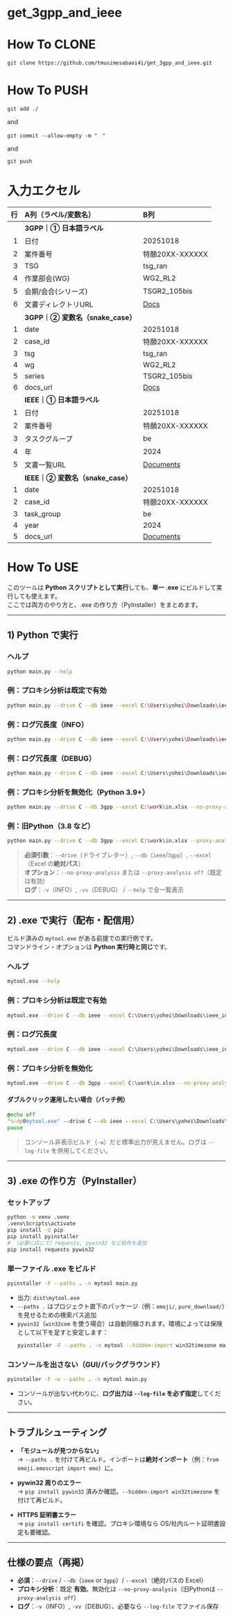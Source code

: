 # get_3gpp_and_ieee

# How To CLONE

```
git clone https://github.com/tmusimesabaoi4i/get_3gpp_and_ieee.git
```

# How To PUSH

```
git add ./
```

and

```
git commit --allow-empty -m "　"
```

and

```
git push
```

# 入力エクセル

| 行 | A列（ラベル/変数名）&nbsp;&nbsp;&nbsp;&nbsp;&nbsp;&nbsp;&nbsp;&nbsp; | B列 |
|---:|:---------------------------------------------|:----|
|    | **3GPP｜① 日本語ラベル**                     |     |
|  1 | 日付                                          | 20251018 |
|  2 | 案件番号                                      | 特願20XX-XXXXXX |
|  3 | TSG                                           | tsg_ran |
|  4 | 作業部会(WG)                                  | WG2_RL2 |
|  5 | 会期/会合(シリーズ)                            | TSGR2_105bis |
|  6 | 文書ディレクトリURL                            | [Docs][3gpp_docs] |
|    | **3GPP｜② 変数名（snake_case）**             |     |
|  1 | date                                          | 20251018 |
|  2 | case_id                                       | 特願20XX-XXXXXX |
|  3 | tsg                                           | tsg_ran |
|  4 | wg                                            | WG2_RL2 |
|  5 | series                                        | TSGR2_105bis |
|  6 | docs_url                                      | [Docs][3gpp_docs] |
|    | **IEEE｜① 日本語ラベル**                      |     |
|  1 | 日付                                          | 20251018 |
|  2 | 案件番号                                      | 特願20XX-XXXXXX |
|  3 | タスクグループ                                | be |
|  4 | 年                                            | 2024 |
|  5 | 文書一覧URL                                   | [Documents][ieee_docs] |
|    | **IEEE｜② 変数名（snake_case）**             |     |
|  1 | date                                          | 20251018 |
|  2 | case_id                                       | 特願20XX-XXXXXX |
|  3 | task_group                                    | be |
|  4 | year                                          | 2024 |
|  5 | docs_url                                      | [Documents][ieee_docs] |

[3gpp_docs]: https://www.3gpp.org/ftp/tsg_ran/WG2_RL2/TSGR2_105bis/Docs
[ieee_docs]: https://mentor.ieee.org/802.11/documents?n=1&o=7d&is_group=00be&is_year=2024



# How To USE

このツールは **Python スクリプトとして実行**しても、**単一 .exe** にビルドして実行しても使えます。  
ここでは両方のやり方と、.exe の作り方（PyInstaller）をまとめます。

---

## 1) Python で実行

### ヘルプ
```bash
python main.py --help
```

### 例：プロキシ分析は既定で有効
```bash
python main.py --drive C --db ieee --excel C:\Users\yohei\Downloads\ieee_input.xlsx
```

### 例：ログ冗長度（INFO）
```bash
python main.py --drive C --db ieee --excel C:\Users\yohei\Downloads\ieee_input.xlsx -v
```

### 例：ログ冗長度（DEBUG）
```bash
python main.py --drive C --db ieee --excel C:\Users\yohei\Downloads\ieee_input.xlsx -vv
```

### 例：プロキシ分析を無効化（Python 3.9+）
```bash
python main.py --drive C --db 3gpp --excel C:\work\in.xlsx --no-proxy-analysis
```

### 例：旧Python（3.8 など）
```bash
python main.py --drive C --db 3gpp --excel C:\work\in.xlsx --proxy-analysis off
```

> **必須引数**：`--drive`（ドライブレター）, `--db`（`ieee`/`3gpp`）, `--excel`（Excel の**絶対パス**）  
> **オプション**：`--no-proxy-analysis` または `--proxy-analysis off`（既定は有効）  
> **ログ**：`-v`（INFO）, `-vv`（DEBUG） / `--help` で全一覧表示

---

## 2) .exe で実行（配布・配信用）

ビルド済みの `mytool.exe` がある前提での実行例です。  
コマンドライン・オプションは **Python 実行時と同じ**です。

### ヘルプ
```bash
mytool.exe --help
```

### 例：プロキシ分析は既定で有効
```bash
mytool.exe --drive C --db ieee --excel C:\Users\yohei\Downloads\ieee_input.xlsx
```

### 例：ログ冗長度
```bash
mytool.exe --drive C --db ieee --excel C:\Users\yohei\Downloads\ieee_input.xlsx -vv
```

### 例：プロキシ分析を無効化
```bash
mytool.exe --drive C --db 3gpp --excel C:\work\in.xlsx --no-proxy-analysis
```

#### ダブルクリック運用したい場合（バッチ例）
```bat
@echo off
"%~dp0mytool.exe" --drive C --db ieee --excel C:\Users\yohei\Downloads\ieee_input.xlsx -vv --log-file "%~dp0mytool.log"
pause
```

> コンソール非表示ビルド（`-w`）だと標準出力が見えません。ログは `--log-file` を併用してください。

---

## 3) .exe の作り方（PyInstaller）

### セットアップ
```bash
python -m venv .venv
.venv\Scripts\activate
pip install -U pip
pip install pyinstaller
# （必要に応じて）requests, pywin32 など依存を追加
pip install requests pywin32
```

### 単一ファイル .exe をビルド
```bash
pyinstaller -F --paths . -n mytool main.py
```
- 出力: `dist\mytool.exe`
- `--paths .` はプロジェクト直下のパッケージ（例：`emoji/`, `pure_download/`）を見せるための検索パス追加
- `pywin32`（`win32com` を使う場合）は自動同梱されます。環境によっては保険として以下を足すと安定します：
  ```bash
  pyinstaller -F --paths . -n mytool --hidden-import win32timezone main.py
  ```

### コンソールを出さない（GUI/バックグラウンド）
```bash
pyinstaller -F -w --paths . -n mytool main.py
```
- コンソールが出ない代わりに、**ログ出力は `--log-file` を必ず指定**してください。

---

## トラブルシューティング

- **「モジュールが見つからない」**  
  → `--paths .` を付けて再ビルド。インポートは**絶対インポート**（例：`from emoji.emoscript import emo`）に。

- **pywin32 周りのエラー**  
  → `pip install pywin32` 済みか確認。`--hidden-import win32timezone` を付けて再ビルド。

- **HTTPS 証明書エラー**  
  → `pip install certifi` を確認。プロキシ環境なら OS/社内ルート証明書設定も要確認。

---

## 仕様の要点（再掲）

- **必須**：`--drive` / `--db`（`ieee` or `3gpp`）/ `--excel`（絶対パスの Excel）  
- **プロキシ分析**：既定 **有効**。無効化は `--no-proxy-analysis`（旧Pythonは `--proxy-analysis off`）  
- **ログ**：`-v`（INFO）, `-vv`（DEBUG）、必要なら `--log-file` でファイル保存
